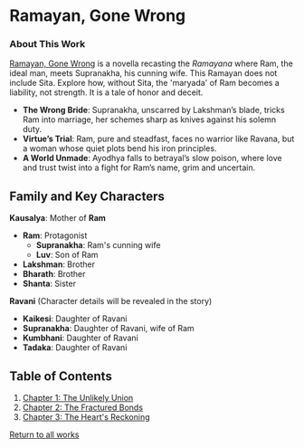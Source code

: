 # Ramayan, Gone Wrong

### About This Work


[Ramayan, Gone Wrong](RamayanGoneWrong.md) is a novella recasting the *Ramayana* where Ram, the ideal man, meets Supranakha, his cunning wife. This Ramayan does not include Sita. Explore how, without Sita, the 'maryada' of Ram becomes a liability, not strength. It is a tale of honor and deceit.

- **The Wrong Bride**: Supranakha, unscarred by Lakshman’s blade, tricks Ram into marriage, her schemes sharp as knives against his solemn duty.
- **Virtue’s Trial**: Ram, pure and steadfast, faces no warrior like Ravana, but a woman whose quiet plots bend his iron principles.
- **A World Unmade**: Ayodhya falls to betrayal’s slow poison, where love and trust twist into a fight for Ram’s name, grim and uncertain.



## Family and Key Characters

**Kausalya**: Mother of **Ram**

* **Ram**: Protagonist
    * **Supranakha**: Ram's cunning wife
    * **Luv**: Son of Ram
* **Lakshman**: Brother
* **Bharath**: Brother
* **Shanta**: Sister

**Ravani** (Character details will be revealed in the story)

* **Kaikesi**: Daughter of Ravani
* **Supranakha**: Daughter of Ravani, wife of Ram
* **Kumbhani**: Daughter of Ravani
* **Tadaka**: Daughter of Ravani

## Table of Contents
1. [Chapter 1: The Unlikely Union](RamayanGoneWrong.md#chapter-1-the-unlikely-union)  
2. [Chapter 2: The Fractured Bonds](RamayanGoneWrong.md#chapter-2-the-fractured-bonds)  
3. [Chapter 3: The Heart's Reckoning](RamayanGoneWrong.md#chapter-3-the-hearts-reckoning)  



[Return to all works](../README.md)
